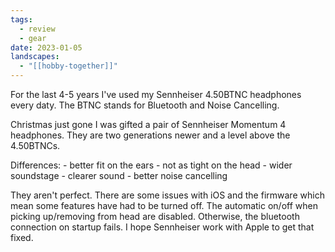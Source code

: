 ```yaml
---
tags:
  - review
  - gear
date: 2023-01-05
landscapes:
  - "[[hobby-together]]"
---
```

For the last 4-5 years I've used my Sennheiser 4.50BTNC headphones every daty. The BTNC stands for Bluetooth and Noise Cancelling.

Christmas just gone I was gifted a pair of Sennheiser Momentum 4 headphones. They are two generations newer and a level above the 4.50BTNCs.

Differences: - better fit on the ears - not as tight on the head - wider soundstage - clearer sound - better noise cancelling

They aren't perfect. There are some issues with iOS and the firmware which mean some features have had to be turned off. The automatic on/off when picking up/removing from head are disabled. Otherwise, the bluetooth connection on startup fails. I hope Sennheiser work with Apple to get that fixed.
